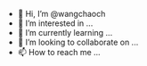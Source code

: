 - 👋 Hi, I’m @wangchaoch
- 👀 I’m interested in ...
- 🌱 I’m currently learning ...
- 💞️ I’m looking to collaborate on ...
- 📫 How to reach me ...

<!---
wangchaoch/wangchaoch is a ✨ special ✨ repository because its `README.md` (this file) appears on your GitHub profile.
You can click the Preview link to take a look at your changes.
--->
